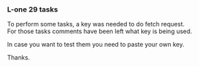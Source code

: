 ### L-one 29 tasks

To perform some tasks, a key was needed to do fetch request.
\
For those tasks comments have been left what key is being used.
 
In case you want to test them you need to paste your own key.

Thanks.